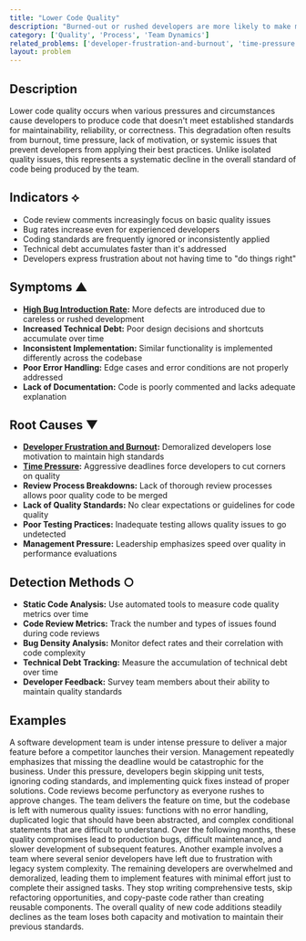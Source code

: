 ```yaml
---
title: "Lower Code Quality"
description: "Burned-out or rushed developers are more likely to make mistakes, leading to an increase in defects."
category: ['Quality', 'Process', 'Team Dynamics']
related_problems: ['developer-frustration-and-burnout', 'time-pressure', 'high-bug-introduction-rate']
layout: problem
---
```


## Description

Lower code quality occurs when various pressures and circumstances cause developers to produce code that doesn't meet established standards for maintainability, reliability, or correctness. This degradation often results from burnout, time pressure, lack of motivation, or systemic issues that prevent developers from applying their best practices. Unlike isolated quality issues, this represents a systematic decline in the overall standard of code being produced by the team.

## Indicators ⟡
- Code review comments increasingly focus on basic quality issues
- Bug rates increase even for experienced developers
- Coding standards are frequently ignored or inconsistently applied
- Technical debt accumulates faster than it's addressed
- Developers express frustration about not having time to "do things right"

## Symptoms ▲
- **[High Bug Introduction Rate](high-bug-introduction-rate.md):** More defects are introduced due to careless or rushed development
- **Increased Technical Debt:** Poor design decisions and shortcuts accumulate over time
- **Inconsistent Implementation:** Similar functionality is implemented differently across the codebase
- **Poor Error Handling:** Edge cases and error conditions are not properly addressed
- **Lack of Documentation:** Code is poorly commented and lacks adequate explanation

## Root Causes ▼
- **[Developer Frustration and Burnout](developer-frustration-and-burnout.md):** Demoralized developers lose motivation to maintain high standards
- **[Time Pressure](time-pressure.md):** Aggressive deadlines force developers to cut corners on quality
- **Review Process Breakdowns:** Lack of thorough review processes allows poor quality code to be merged
- **Lack of Quality Standards:** No clear expectations or guidelines for code quality
- **Poor Testing Practices:** Inadequate testing allows quality issues to go undetected
- **Management Pressure:** Leadership emphasizes speed over quality in performance evaluations

## Detection Methods ○
- **Static Code Analysis:** Use automated tools to measure code quality metrics over time
- **Code Review Metrics:** Track the number and types of issues found during code reviews
- **Bug Density Analysis:** Monitor defect rates and their correlation with code complexity
- **Technical Debt Tracking:** Measure the accumulation of technical debt over time
- **Developer Feedback:** Survey team members about their ability to maintain quality standards

## Examples

A software development team is under intense pressure to deliver a major feature before a competitor launches their version. Management repeatedly emphasizes that missing the deadline would be catastrophic for the business. Under this pressure, developers begin skipping unit tests, ignoring coding standards, and implementing quick fixes instead of proper solutions. Code reviews become perfunctory as everyone rushes to approve changes. The team delivers the feature on time, but the codebase is left with numerous quality issues: functions with no error handling, duplicated logic that should have been abstracted, and complex conditional statements that are difficult to understand. Over the following months, these quality compromises lead to production bugs, difficult maintenance, and slower development of subsequent features. Another example involves a team where several senior developers have left due to frustration with legacy system complexity. The remaining developers are overwhelmed and demoralized, leading them to implement features with minimal effort just to complete their assigned tasks. They stop writing comprehensive tests, skip refactoring opportunities, and copy-paste code rather than creating reusable components. The overall quality of new code additions steadily declines as the team loses both capacity and motivation to maintain their previous standards.